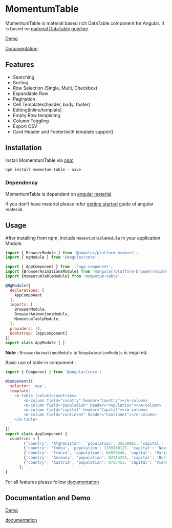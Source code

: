 # MomentumTable

MomentumTable is material based rich DataTable component for Angular. It is based on [material DataTable guidline](https://material.io/guidelines/components/data-tables.html#data-tables-structure).

[Demo](https://stackblitz.com/edit/momentum-table-demo)

[Documentation](https://krishna-agarwal.gitbooks.io/momentum-table)
## Features
* Searching
* Sorting
* Row Selection (Single, Multi, Checkbox)
* Expandable Row
* Pagination
* Cell Templates(header, body, footer)
* Editing(inline/template)
* Empty Row templating
* Column Toggling
* Export CSV
* Card Header and Footer(with template support)

## Installation
Install MomemtumTable via [npm](https://www.npmjs.com/package/momentum-table)
```javascript
npm install momentum-table --save
```
### Dependency

MomentumTable is dependent on [angular material](https://material.angular.io/). 

If you don't have
material please refer [getting started](https://material.angular.io/guide/getting-started) guide of angular material.


## Usage

After installing from npm, include `MomentumTableModule` in your application Module.
```javascript
import { BrowserModule } from '@angular/platform-browser';
import { NgModule } from '@angular/core';

import { AppComponent } from './app.component';
import {BrowserAnimationsModule} from '@angular/platform-browser/animations';
import {MomentumTableModule} from 'momentum-table';

@NgModule({
  declarations: [
    AppComponent
  ],
  imports: [
    BrowserModule,
    BrowserAnimationsModule,
    MomentumTableModule,
  ],
  providers: [],
  bootstrap: [AppComponent]
})
export class AppModule { }
```
**Note** : `BrowserAnimationsModule` or `NoopAnimationModule` is required.

Basic use of table in component : 
```javascript
import { Component } from '@angular/core';

@Component({
  selector: 'app',
  template: `
    <m-table [value]=countries>
    	<m-column field="country" header="Country"></m-column>
  		<m-column field="population" header="Population"></m-column>
  		<m-column field="capital" header="Capital"></m-column>
  		<m-column field="continent" header="Continent"></m-column>
    </m-table>
  `
})
export class AppComponent {
  countries = [
        {'country': 'Afghanistan', 'population': 35530081, 'capital': 'Kabul', 'continent': 'Asia'},
        {'country': 'India', 'population': 1339180127, 'capital': 'New Delhi', 'continent': 'Asia'},
        {'country': 'France', 'population': 64979548, 'capital': 'Paris', 'continent': 'Europe'},
        {'country': 'Germany', 'population': 82114224, 'capital': 'Berlin', 'continent': 'Europe'},
        {'country': 'Austria', 'population': 8735453, 'capital': 'Vienna', 'continent': 'Europe'}
      ];
}
```

For all features please follow [documentation](https://krishna-agarwal.gitbooks.io/momentum-table)


## Documentation and Demo
[Demo](https://stackblitz.com/edit/momentum-table-demo)

[documentation](https://krishna-agarwal.gitbooks.io/momentum-table)




